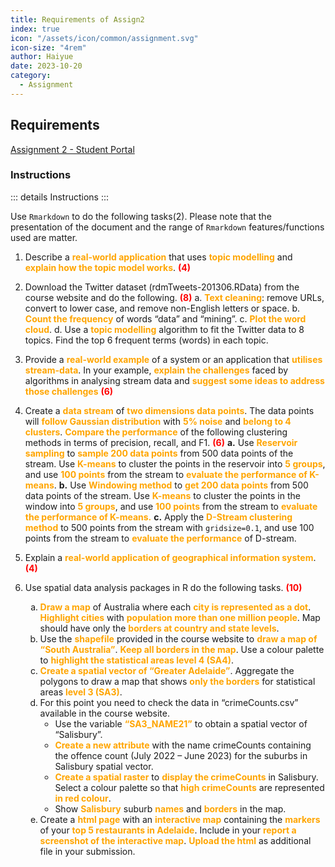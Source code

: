 ```yaml
---
title: Requirements of Assign2
index: true
icon: "/assets/icon/common/assignment.svg"
icon-size: "4rem"
author: Haiyue
date: 2023-10-20
category:
  - Assignment
---
```


## Requirements
[Assignment 2 - Student Portal](https://lo.unisa.edu.au/mod/assign/view.php?id=3365817)
### Instructions
::: details Instructions
<PDF url="/data/unisa/AdvancedAnalytic2/assignment2/Assignment 2_Oct2023.pdf" ratio="1.4" />
:::


Use `Rmarkdown` to do the following tasks(2). Please note that the presentation of the document and the range of `Rmarkdown` features/functions used are matter.

1. Describe a <span style="color:orange;font-weight:bold">real-world application</span> that uses <span style="color:orange;font-weight:bold">topic modelling</span> and <span style="color:orange;font-weight:bold">explain how the topic model works</span>. <span style="color:red;font-weight:bold">(4)</span>

2. Download the Twitter dataset (rdmTweets-201306.RData) from the course website and do the following. <span style="color:red;font-weight:bold">(8)</span>
  a. <span style="color:orange;font-weight:bold">Text cleaning</span>: remove URLs, convert to lower case, and remove non-English letters or space. 
  b. <span style="color:orange;font-weight:bold">Count the frequency</span> of words “data” and “mining”. 
  c. <span style="color:orange;font-weight:bold">Plot the word cloud</span>. 
  d. Use a <span style="color:orange;font-weight:bold">topic modelling</span> algorithm to fit the Twitter data to 8 topics. Find the top 6 frequent terms (words) in each topic. 

3. Provide a <span style="color:orange;font-weight:bold">real-world example</span> of a system or an application that <span style="color:orange;font-weight:bold">utilises stream-data</span>. In your example, <span style="color:orange;font-weight:bold">explain the challenges</span> faced by algorithms in analysing stream data and <span style="color:orange;font-weight:bold">suggest some ideas to address those challenges</span> <span style="color:red;font-weight:bold">(6)</span> 

4. Create a <span style="color:orange;font-weight:bold">data stream</span> of <span style="color:orange;font-weight:bold">two dimensions data points</span>. The data points will <span style="color:orange;font-weight:bold">follow Gaussian distribution</span> with <span style="color:orange;font-weight:bold">5% noise</span> and <span style="color:orange;font-weight:bold">belong to 4 clusters</span>. <span style="color:orange;font-weight:bold">Compare the performance</span> of the following clustering methods in terms of precision, recall, and F1. <span style="color:red;font-weight:bold">(6)</span>
  **a.** Use <span style="color:orange;font-weight:bold">Reservoir sampling</span> to <span style="color:orange;font-weight:bold">sample 200 data points</span> from 500 data points of the stream. Use <span style="color:orange;font-weight:bold">K-means</span> to cluster the points in the reservoir into <span style="color:orange;font-weight:bold">5 groups</span>, and use <span style="color:orange;font-weight:bold">100 points</span> from the stream to <span style="color:orange;font-weight:bold">evaluate the performance of K-means</span>. 
  **b.** Use <span style="color:orange;font-weight:bold">Windowing method</span> to <span style="color:orange;font-weight:bold">get 200 data points</span> from 500 data points of the stream. Use <span style="color:orange;font-weight:bold">K-means</span> to cluster the points in the window into <span style="color:orange;font-weight:bold">5 groups</span>, and use <span style="color:orange;font-weight:bold">100 points</span> from the stream to <span style="color:orange;font-weight:bold">evaluate the performance of K-means.</span>
  **c.** Apply the <span style="color:orange;font-weight:bold">D-Stream clustering method</span> to 500 points from the stream with `gridsize=0.1`, and use 100 points from the stream to <span style="color:orange;font-weight:bold">evaluate the performance</span> of D-stream. 

5. Explain a <span style="color:orange;font-weight:bold">real-world application of geographical information system</span>. <span style="color:red;font-weight:bold">(4)</span> 

6. Use spatial data analysis packages in R do the following tasks. <span style="color:red;font-weight:bold">(10)</span>
    <ol type="a">
      <li>
      <span style="color:orange;font-weight:bold">Draw a map</span> of Australia where each <span style="color:orange;font-weight:bold">city is represented as a dot</span>. <span style="color:orange;font-weight:bold">Highlight cities</span> with <span style="color:orange;font-weight:bold">population more than one million people</span>. Map should have only the <span style="color:orange;font-weight:bold">borders at country and state levels</span>. 
      </li>
      <li>
      Use the <span style="color:orange;font-weight:bold">shapefile</span> provided in the course website to <span style="color:orange;font-weight:bold">draw a map of “South Australia”</span>. <span style="color:orange;font-weight:bold">Keep all borders in the map</span>. Use a colour palette to <span style="color:orange;font-weight:bold">highlight the statistical areas level 4 (SA4)</span>.
      </li>
      <li>
      <span style="color:orange;font-weight:bold">Create a spatial vector of “Greater Adelaide”</span>. Aggregate the polygons to draw a map that shows <span style="color:orange;font-weight:bold">only the borders</span> for statistical areas <span style="color:orange;font-weight:bold">level 3 (SA3)</span>.
      </li>
      <li>
      For this point you need to check the data in “crimeCounts.csv” available in the course website.
      <ol style="list-style-type: circle;">
          <li>Use the variable <span style="color:orange;font-weight:bold">“SA3_NAME21”</span> to obtain a spatial vector of “Salisbury”. </li>
          <li><span style="color:orange;font-weight:bold">Create a new attribute</span> with the name crimeCounts containing the offence count (July 2022 – June 2023) for the suburbs in Salisbury spatial vector.</li>
          <li><span style="color:orange;font-weight:bold">Create a spatial raster</span> to <span style="color:orange;font-weight:bold">display the crimeCounts</span> in Salisbury. Select a colour palette so that <span style="color:orange;font-weight:bold">high crimeCounts</span> are represented <span style="color:orange;font-weight:bold">in red colour</span>. </li>
          <li>Show <span style="color:orange;font-weight:bold">Salisbury</span> suburb <span style="color:orange;font-weight:bold">names</span> and <span style="color:orange;font-weight:bold">borders</span> in the map.</li>
      </ol>
    </li>
    <li>
    Create a <span style="color:orange;font-weight:bold">html page</span> with an <span style="color:orange;font-weight:bold">interactive map</span> containing the <span style="color:orange;font-weight:bold">markers</span> of your <span style="color:orange;font-weight:bold">top 5 restaurants in Adelaide</span>. Include in your <span style="color:orange;font-weight:bold">report a screenshot of the interactive map</span>. <span style="color:orange;font-weight:bold">Upload the html</span> as additional file in your submission.
    </li>
    </ol>


